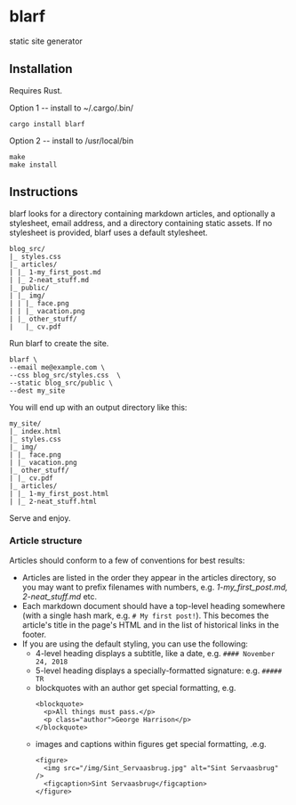 # blarf

static site generator

## Installation

Requires Rust.

Option 1 -- install to ~/.cargo/.bin/

```
cargo install blarf
```

Option 2 -- install to /usr/local/bin

```
make
make install
```

## Instructions

blarf looks for a directory containing markdown articles, and optionally a stylesheet, email address, and a directory containing static assets. If no stylesheet is provided, blarf uses a default stylesheet.

```
blog_src/
|_ styles.css
|_ articles/
| |_ 1-my_first_post.md
| |_ 2-neat_stuff.md
|_ public/
| |_ img/
| | |_ face.png
| | |_ vacation.png
| |_ other_stuff/
|   |_ cv.pdf
```

Run blarf to create the site.

```
blarf \
--email me@example.com \
--css blog_src/styles.css  \
--static blog_src/public \
--dest my_site
```

You will end up with an output directory like this:

```
my_site/
|_ index.html
|_ styles.css
|_ img/
| |_ face.png
| |_ vacation.png
|_ other_stuff/
| |_ cv.pdf
|_ articles/
| |_ 1-my_first_post.html
| |_ 2-neat_stuff.html
```

Serve and enjoy.

### Article structure

Articles should conform to a few of conventions for best results:

* Articles are listed in the order they appear in the articles directory, so you may want to prefix filenames with numbers, e.g. _1-my_first_post.md, 2-neat_stuff.md_ etc.
* Each markdown document should have a top-level heading somewhere (with a single hash mark, e.g. `# My first post!`). This becomes the article's title in the page's HTML and in the list of historical links in the footer.
* If you are using the default styling, you can use the following:
  - 4-level heading displays a subtitle, like a date, e.g. `#### November 24, 2018`
  - 5-level heading displays a specially-formatted signature: e.g. `##### TR`
  - blockquotes with an author get special formatting, e.g.
    ```
    <blockquote>
      <p>All things must pass.</p>
      <p class="author">George Harrison</p>
    </blockquote>
    ```
  - images and captions within figures get special formatting, .e.g.
    ```    
    <figure>
      <img src="/img/Sint_Servaasbrug.jpg" alt="Sint Servaasbrug" />
      <figcaption>Sint Servaasbrug</figcaption>
    </figure>
    ```
